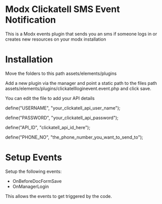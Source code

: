 # Modx Clickatell SMS Event Notification
This is a Modx events plugin that sends you an sms if someone logs in or creates new resources on your modx installation

# Installation
Move the folders to this path assets/elements/plugins

Add a new plugin via the manager and point a static path to the files path assets/elements/plugins/clickatellloginevent.event.php and click save.

You can edit the file to add your API details 

define("USERNAME", "your_clickatell_api_user_name");

define("PASSWORD", "your_clickatell_api_password");

define("API_ID", "clickatell_api_id_here");

define("PHONE_NO", "the_phone_number_you_want_to_send_to");

# Setup Events 
Setup the following events:
* OnBeforeDocFormSave
* OnManagerLogin

This allows the events to get triggered by the code.
